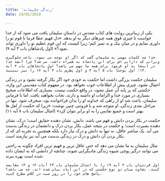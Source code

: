 ```yaml
---
title: 'زندگی حکیمانه'
date: 24/01/2018

---
```


یکی از زیباترین روایت های کتاب مقدس در داستانِ سلیمان یافت می شود که از خدا خواست تا چیزی فوق همه چیزهای دیگر به او بدهد. «دل فهیم عطا فرما تا قوم تو را داوری نمایم و در میان نیک و بد تمیز کنم؛ زیرا کیست که این قوم عظیم تو را داوری تواند نمود؟» (اول پادشاهان باب ۳ آیه ۹).

`خدا چه کلمات مهمی به سلیمان گفت که اگر او توجه می نمود، باعث جلوگیری ویرانی که دارایی اش برای این پادشاه به همراه داشت، می شد؟ چرا آنچه خدا در اینجا به او فرمود برای همه ما مهم می باشد؟ اول پادشاهان باب ۳ آیه ۱۴؛ اول یوحنا باب ۵ آیه ۳ و اول پطرس باب ۴ آیه ۱۷ را نیز ببینید.`

سلیمان حکمت بزرگی داشت اما حکمت به خودی خود اگر بکار گرفته نشود و در زندگی اعمال نشود، چیزی بیش از اطلاعات خوب نخواهد بود. در مفهوم کتاب مقدسی این واژه، حکمتی که بر پایه آن عمل نشود، در واقع حکمت نیست. بسیاری که اطلاعات صحیح بسیاری در مورد خدا و الزامات او داشته و دارند، نجات نخواهند یافت. اما نا فرمانی سلیمان، باعث شد او از راهی که خداوند او را بدان فراخوانده بود، منحرف شود. تنها در مراحل بعدی زندگی، او متوجه شد و با فروتنی چنین نوشت: «زیرا که حکمت از لعل ها بهتر است و جمیع نفایس را به او برابر نتوان کرد» (امثال سلیمان باب ۸ آیه ۱۱).

حکمت در بکار بردن دانش و فهم می باشد. دانش، نشان دهنده حقایق است؛ درک، نشان دهنده بصیرت است؛ و حکمت در نتیجه عمل، بکار بردن درک و دانشمان در زندگی بدست می آید. یک مباشر عاقل، نه تنها به دانش و درک نیاز دارد بلکه همچنین به تجربه ای که از بکار بردن آن دانش و درک در زندگی بدست می آید نیز نیازمند است.

مثال سلیمان به ما نشان می دهد که حتی عاقل ترین و فهیم ترین افراد چگونه به راحتی می توانند درگیر پوچی شیوه زندگی مادیگرایی شوند، چنانچه از دانشی که به ایشان داده شده است بهره نبرند.

`اول قرنتیان باب ۳ آیه ۱۹ را با امثال سلیمان باب ۲۴ آیات ۱۳ و ۱۴ مقایسه کنید. تفاوت میان دو نوع حکمتی که در این آیات بیان شده اند، چه می باشد؟ پاسخ های خود را در روز سبت در کلاس مطرح کنید.`